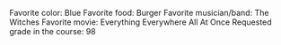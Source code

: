 Favorite color: Blue
Favorite food: Burger
Favorite musician/band: The Witches
Favorite movie: Everything Everywhere All At Once
Requested grade in the course: 98
